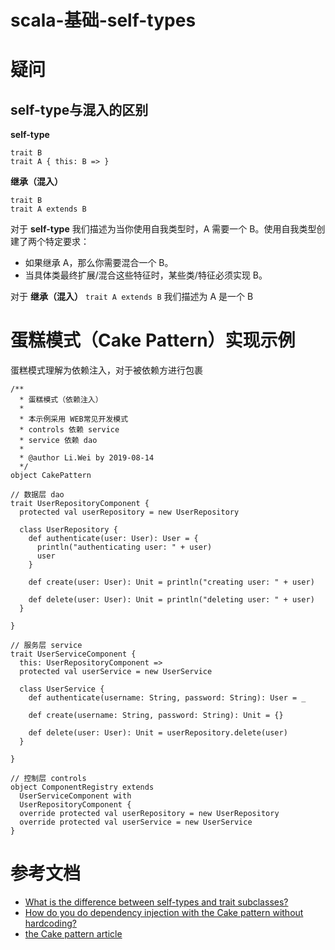# scala-基础-self-types

# 疑问

## self-type与混入的区别

**self-type**

```
trait B
trait A { this: B => }
```

**继承（混入）**

```
trait B
trait A extends B
```

对于 **self-type** 我们描述为当你使用自我类型时，A 需要一个 B。使用自我类型创建了两个特定要求：

* 如果继承 A，那么你需要混合一个 B。
* 当具体类最终扩展/混合这些特征时，某些类/特征必须实现 B。

对于 **继承（混入）** `trait A extends B` 我们描述为 A 是一个 B

# 蛋糕模式（Cake Pattern）实现示例

蛋糕模式理解为依赖注入，对于被依赖方进行包裹

```
/**
  * 蛋糕模式（依赖注入）
  *
  * 本示例采用 WEB常见开发模式
  * controls 依赖 service
  * service 依赖 dao
  *
  * @author Li.Wei by 2019-08-14
  */
object CakePattern

// 数据层 dao
trait UserRepositoryComponent {
  protected val userRepository = new UserRepository

  class UserRepository {
    def authenticate(user: User): User = {
      println("authenticating user: " + user)
      user
    }

    def create(user: User): Unit = println("creating user: " + user)

    def delete(user: User): Unit = println("deleting user: " + user)
  }

}

// 服务层 service
trait UserServiceComponent {
  this: UserRepositoryComponent =>
  protected val userService = new UserService

  class UserService {
    def authenticate(username: String, password: String): User = _

    def create(username: String, password: String): Unit = {}

    def delete(user: User): Unit = userRepository.delete(user)
  }

}

// 控制层 controls
object ComponentRegistry extends
  UserServiceComponent with
  UserRepositoryComponent {
  override protected val userRepository = new UserRepository
  override protected val userService = new UserService
}
```

# 参考文档

- [What is the difference between self-types and trait subclasses?](https://stackoverflow.com/questions/1990948/what-is-the-difference-between-self-types-and-trait-subclasses?rq=1)
- [How do you do dependency injection with the Cake pattern without hardcoding?](https://stackoverflow.com/questions/5172188/how-do-you-do-dependency-injection-with-the-cake-pattern-without-hardcoding)
- [the Cake pattern article](http://jonasboner.com/real-world-scala-dependency-injection-di/)
